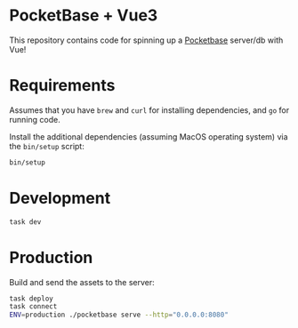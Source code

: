 # PocketBase + Vue3 

This repository contains code for spinning up a [Pocketbase](https://pocketbase.io/) server/db with Vue!

# Requirements

Assumes that you have `brew` and `curl` for installing dependencies, and `go` for running code.

Install the additional dependencies (assuming MacOS operating system) via the `bin/setup` script:

```bash
bin/setup
```

# Development

```bash
task dev
```

# Production

Build and send the assets to the server:

```bash
task deploy
task connect
ENV=production ./pocketbase serve --http="0.0.0.0:8080"
```
